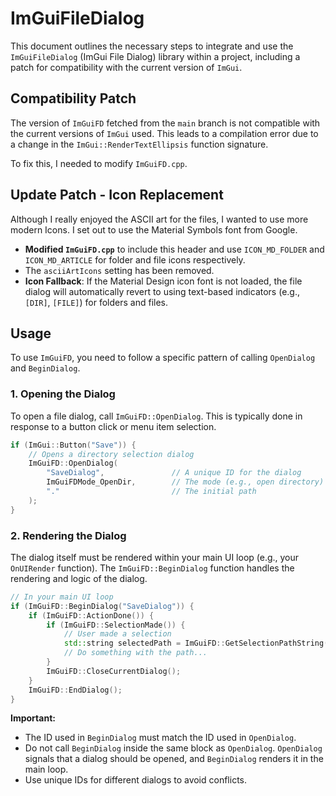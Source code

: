 # ImGuiFileDialog

This document outlines the necessary steps to integrate and use the `ImGuiFileDialog` (ImGui File Dialog) library within a project, including a patch for compatibility with the current version of `ImGui`.

## Compatibility Patch

The version of `ImGuiFD` fetched from the `main` branch is not compatible with the current versions of `ImGui` used. This leads to a compilation error due to a change in the `ImGui::RenderTextEllipsis` function signature.

To fix this, I needed to modify `ImGuiFD.cpp`.

## Update Patch - Icon Replacement

Although I really enjoyed the ASCII art for the files, I wanted to use more modern Icons. I set out to use the Material Symbols font from Google.

-   **Modified `ImGuiFD.cpp`** to include this header and use `ICON_MD_FOLDER` and `ICON_MD_ARTICLE` for folder and file icons respectively.
-   The `asciiArtIcons` setting has been removed.
-   **Icon Fallback**: If the Material Design icon font is not loaded, the file dialog will automatically revert to using text-based indicators (e.g., `[DIR]`, `[FILE]`) for folders and files.

## Usage

To use `ImGuiFD`, you need to follow a specific pattern of calling `OpenDialog` and `BeginDialog`.

### 1. Opening the Dialog

To open a file dialog, call `ImGuiFD::OpenDialog`. This is typically done in response to a button click or menu item selection.

```cpp
if (ImGui::Button("Save")) {
    // Opens a directory selection dialog
    ImGuiFD::OpenDialog(
        "SaveDialog",               // A unique ID for the dialog
        ImGuiFDMode_OpenDir,        // The mode (e.g., open directory)
        "."                         // The initial path
    );
}
```

### 2. Rendering the Dialog

The dialog itself must be rendered within your main UI loop (e.g., your `OnUIRender` function). The `ImGuiFD::BeginDialog` function handles the rendering and logic of the dialog.

```cpp
// In your main UI loop
if (ImGuiFD::BeginDialog("SaveDialog")) {
    if (ImGuiFD::ActionDone()) {
        if (ImGuiFD::SelectionMade()) {
            // User made a selection
            std::string selectedPath = ImGuiFD::GetSelectionPathString(0);
            // Do something with the path...
        }
        ImGuiFD::CloseCurrentDialog();
    }
    ImGuiFD::EndDialog();
}
```

**Important:**
- The ID used in `BeginDialog` must match the ID used in `OpenDialog`.
- Do not call `BeginDialog` inside the same block as `OpenDialog`. `OpenDialog` signals that a dialog should be opened, and `BeginDialog` renders it in the main loop.
- Use unique IDs for different dialogs to avoid conflicts.
